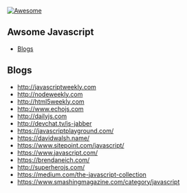 [![Awesome](https://cdn.rawgit.com/sindresorhus/awesome/d7305f38d29fed78fa85652e3a63e154dd8e8829/media/badge.svg)](https://github.com/sindresorhus/awesome)

Awsome Javascript
---

* [Blogs](#Blogs)

Blogs
----

- http://javascriptweekly.com
- http://nodeweekly.com
- http://html5weekly.com
- http://www.echojs.com
- http://dailyjs.com
- http://devchat.tv/js-jabber
- https://javascriptplayground.com/
- https://davidwalsh.name/
- https://www.sitepoint.com/javascript/
- https://www.javascript.com/
- https://brendaneich.com/
- http://superherojs.com/
- https://medium.com/the-javascript-collection
- https://www.smashingmagazine.com/category/javascript
